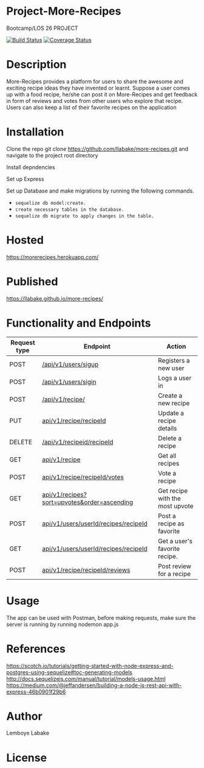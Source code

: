 <content>
<snippet>

# Project-More-Recipes

Bootcamp/LOS 26 PROJECT

[![Build Status](https://travis-ci.org/llabake/more-recipes.svg?branch=develop)](https://travis-ci.org/llabake/more-recipes) [![Coverage Status](https://coveralls.io/repos/github/llabake/more-recipes/badge.svg?branch=develop)](https://coveralls.io/github/llabake/more-recipes?branch=develop)

# Description

More-Recipes provides a platform for users to share the awesome and exciting  recipe ideas they have invented or learnt.  Suppose a user comes up with a food recipe,  he/she can post it on More-Recipes and  get feedback in form of reviews and votes from other users who explore that recipe. Users can also keep a list of their favorite recipes on the application

# Installation

Clone the repo git clone https://github.com/llabake/more-recipes.git and navigate to the project root directory

Install depndencies

Set up Express

Set up Database and make migrations by running the following commands.<br> 
- `sequelize db model:create.`
- `create necessary tables in the database.`
- `sequelize db migrate to apply changes in the table.`

# Hosted 

https://morerecipes.herokuapp.com/

# Published

https://llabake.github.io/more-recipes/

# Functionality and Endpoints

Request type | Endpoint | Action
------------ | -------- | ------
POST | [/api/v1/users/sigup](#create-user) | Registers a new user
POST | [/api/v1/users/sigin](#login) | Logs a user in
POST | [/api/v1/recipe/](#create-recipe) | Create a new recipe
PUT | [api/v1/recipe/recipeId](#update-a-recipe) | Update a recipe details
DELETE | [/api/v1/recipeid/recipeId](#delete-a-recipe) | Delete a recipe
GET | [api/v1/recipe](#get-all-recipes) | Get all recipes
POST | [api/v1/recipe/recipeId/votes](#vote-a-recipe) | Vote a recipe
GET | [api/v1/recipes?sort=upvotes&order=ascending](#get-recipe-most-upvote) | Get recipe with the most upvote
POST | [api/v1/users/userId/recipes/recipeId](#favorite-recipe) | Post a recipe as favorite
GET | [api/v1/users/userId/recipes/recipeId](#get-favorite-recipes) | Get a user's favorite recipe.
POST | [api/v1/recipe/recipeId/reviews](#post-reviews) | Post review for a recipe
 

# Usage

The app can be used with Postman, before making requests, make sure the server is running by running nodemon app.js

# References

https://scotch.io/tutorials/getting-started-with-node-express-and-postgres-using-sequelize#toc-generating-models <br/>
http://docs.sequelizejs.com/manual/tutorial/models-usage.html </br>
https://medium.com/@jeffandersen/building-a-node-js-rest-api-with-express-46b0901f29b6</br>

# Author
Lemboye Labake

# License

</content>
</snippet>